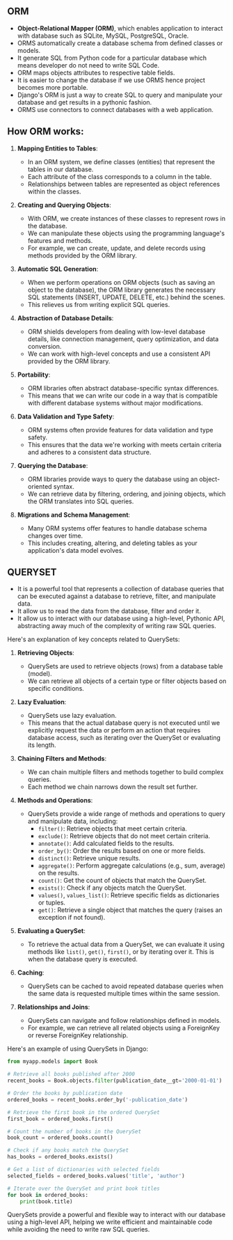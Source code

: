## ORM 

+ **Object-Relational Mapper (ORM)**, which enables application to interact with database such as SQLite, MySQL, PostgreSQL, Oracle.
+ ORMS automatically create a database schema from defined classes or models.
+ It generate SQL from Python code for a particular database which means developer do not need to write SQL Code.
+ ORM maps objects attributes to respective table fields.
+ It is easier to change the database if we use ORMS hence project becomes more portable.
+ Django's ORM is just a way to create SQL to query and manipulate your database and get results in a pythonic fashion.
+ ORMS use connectors to connect databases with a web application.


## How ORM works:

1. **Mapping Entities to Tables**:
    + In an ORM system, we define classes (entities) that represent the tables in our database.
    + Each attribute of the class corresponds to a column in the table.
    + Relationships between tables are represented as object references within the classes.

2. **Creating and Querying Objects**:
    + With ORM, we create instances of these classes to represent rows in the database.
    + We can manipulate these objects using the programming language's features and methods.
    + For example, we can create, update, and delete records using methods provided by the ORM library.

3. **Automatic SQL Generation**:
    + When we perform operations on ORM objects (such as saving an object to the database), the ORM library generates the necessary SQL statements (INSERT, UPDATE, DELETE, etc.) behind the scenes.
    + This relieves us from writing explicit SQL queries.

4. **Abstraction of Database Details**:
    + ORM shields developers from dealing with low-level database details, like connection management, query optimization, and data conversion.
    + We can work with high-level concepts and use a consistent API provided by the ORM library.

5. **Portability**:
    + ORM libraries often abstract database-specific syntax differences.
    + This means that we can write our code in a way that is compatible with different database systems without major modifications.

6. **Data Validation and Type Safety**:
    + ORM systems often provide features for data validation and type safety.
    + This ensures that the data we're working with meets certain criteria and adheres to a consistent data structure.

7. **Querying the Database**:
    + ORM libraries provide ways to query the database using an object-oriented syntax.
    + We can retrieve data by filtering, ordering, and joining objects, which the ORM translates into SQL queries.

8. **Migrations and Schema Management**:
    + Many ORM systems offer features to handle database schema changes over time.
    + This includes creating, altering, and deleting tables as your application's data model evolves.


## QUERYSET

+ It is a powerful tool that represents a collection of database queries that can be executed against a database to retrieve, filter, and manipulate data.
+ It allow us to read the data from the database, filter and order it.
+ It allow us to interact with our database using a high-level, Pythonic API, abstracting away much of the complexity of writing raw SQL queries.

Here's an explanation of key concepts related to QuerySets:

1. **Retrieving Objects**:
    + QuerySets are used to retrieve objects (rows) from a database table (model).
    + We can retrieve all objects of a certain type or filter objects based on specific conditions.

2. **Lazy Evaluation**:
    + QuerySets use lazy evaluation.
    + This means that the actual database query is not executed until we explicitly request the data or perform an action that requires database access, such as iterating over the QuerySet or evaluating its length.

3. **Chaining Filters and Methods**:
    + We can chain multiple filters and methods together to build complex queries.
    + Each method we chain narrows down the result set further.

4. **Methods and Operations**:
    + QuerySets provide a wide range of methods and operations to query and manipulate data, including:
        - `filter()`: Retrieve objects that meet certain criteria.
        - `exclude()`: Retrieve objects that do not meet certain criteria.
        - `annotate()`: Add calculated fields to the results.
        - `order_by()`: Order the results based on one or more fields.
        - `distinct()`: Retrieve unique results.
        - `aggregate()`: Perform aggregate calculations (e.g., sum, average) on the results.
        - `count()`: Get the count of objects that match the QuerySet.
        - `exists()`: Check if any objects match the QuerySet.
        - `values()`, `values_list()`: Retrieve specific fields as dictionaries or tuples.
        - `get()`: Retrieve a single object that matches the query (raises an exception if not found).

5. **Evaluating a QuerySet**:
    + To retrieve the actual data from a QuerySet, we can evaluate it using methods like `list()`, `get()`, `first()`, or by iterating over it. This is when the database query is executed.

6. **Caching**:
    + QuerySets can be cached to avoid repeated database queries when the same data is requested multiple times within the same session.

7. **Relationships and Joins**:
    + QuerySets can navigate and follow relationships defined in models.
    + For example, we can retrieve all related objects using a ForeignKey or reverse ForeignKey relationship.

Here's an example of using QuerySets in Django:

```python
from myapp.models import Book

# Retrieve all books published after 2000
recent_books = Book.objects.filter(publication_date__gt='2000-01-01')

# Order the books by publication date
ordered_books = recent_books.order_by('-publication_date')

# Retrieve the first book in the ordered QuerySet
first_book = ordered_books.first()

# Count the number of books in the QuerySet
book_count = ordered_books.count()

# Check if any books match the QuerySet
has_books = ordered_books.exists()

# Get a list of dictionaries with selected fields
selected_fields = ordered_books.values('title', 'author')

# Iterate over the QuerySet and print book titles
for book in ordered_books:
    print(book.title)
```

QuerySets provide a powerful and flexible way to interact with our database using a high-level API, helping we write efficient and maintainable code while avoiding the need to write raw SQL queries.